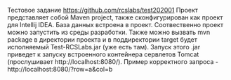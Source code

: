Тестовое задание https://github.com/rcslabs/test202001
Проект представляет собой Maven project, также сконфигурирован как проект для Intellij IDEA. База данных встроена в проект.
Соотвественно проект можно запустить из среды разработки. Также можно вызвать mvn package в директории проекта и в поддиректории target будет исполняемый Test-RCSLabs.jar (уже есть там).
Запуск этого .jar приведет к запуску встроенного контейнера сервлетов Tomcat (прослушивает http://localhost:8080/). Пример корректного запроса - http://localhost:8080/?row=a&col=b
